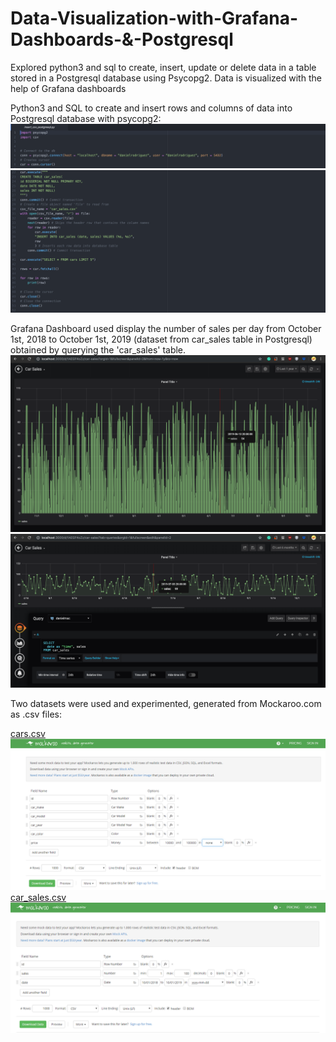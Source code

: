 # Data-Visualization-with-Grafana-Dashboards-&-Postgresql
Explored python3 and sql to create, insert, update or delete data in a table stored in a Postgresql database using Psycopg2. Data is visualized with the help of Grafana dashboards

Python3 and SQL to create and insert rows and columns of data into Postgresql database with psycopg2:
<img src="images/Screenshot%202019-10-14%2002.43.58.png">
<img src="images/Screenshot%202019-10-14%2002.45.17.png">

Grafana Dashboard used display the number of sales per day from October 1st, 2018 to October 1st, 2019 (dataset from car_sales table in Postgresql) obtained by querying the 'car_sales' table.
<img src="images/Screenshot%202019-10-14%2002.22.52.png">
<img src="images/Screenshot%202019-10-14%2002.24.52.png">

Two datasets were used and experimented, generated from Mockaroo.com as .csv files:

<a href="https://github.com/drod1029/Data-Visualization-with-Postgresql/blob/master/cars.csv">cars.csv</a>
<img src="images/mockaroo.PNG">
<a href="https://github.com/drod1029/Data-Visualization-with-Postgresql/blob/master/car_sales.csv">car_sales.csv</a>
<img src="images/mockaroo2.PNG">
